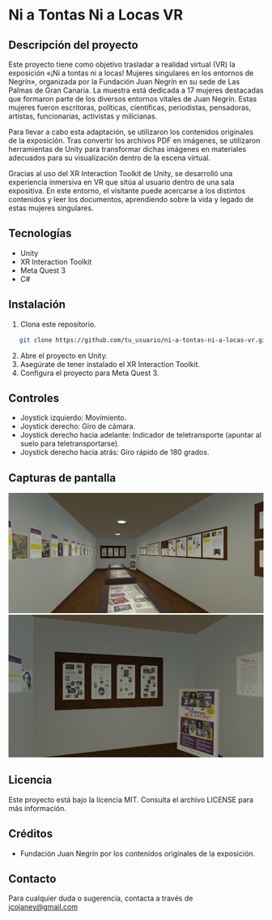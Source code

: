 # Ni a Tontas Ni a Locas VR

## Descripción del proyecto
Este proyecto tiene como objetivo trasladar a realidad virtual (VR) la exposición «¡Ni a tontas ni a locas! Mujeres singulares en los entornos de Negrín», organizada por la Fundación Juan Negrín en su sede de Las Palmas de Gran Canaria. La muestra está dedicada a 17 mujeres destacadas que formaron parte de los diversos entornos vitales de Juan Negrín. Estas mujeres fueron escritoras, políticas, científicas, periodistas, pensadoras, artistas, funcionarias, activistas y milicianas.

Para llevar a cabo esta adaptación, se utilizaron los contenidos originales de la exposición. Tras convertir los archivos PDF en imágenes, se utilizaron herramientas de Unity para transformar dichas imágenes en materiales adecuados para su visualización dentro de la escena virtual.

Gracias al uso del XR Interaction Toolkit de Unity, se desarrolló una experiencia inmersiva en VR que sitúa al usuario dentro de una sala expositiva. En este entorno, el visitante puede acercarse a los distintos contenidos y leer los documentos, aprendiendo sobre la vida y legado de estas mujeres singulares.

## Tecnologías
- Unity
- XR Interaction Toolkit
- Meta Quest 3
- C#

## Instalación
1. Clona este repositorio.
```bash
   git clone https://github.com/tu_usuario/ni-a-tontas-ni-a-locas-vr.git
```
2. Abre el proyecto en Unity.
3. Asegúrate de tener instalado el XR Interaction Toolkit.
4. Configura el proyecto para Meta Quest 3.

## Controles
- Joystick izquierdo: Movimiento.
- Joystick derecho: Giro de cámara.
- Joystick derecho hacia adelante: Indicador de teletransporte (apuntar al suelo para teletransportarse).
- Joystick derecho hacia atrás: Giro rápido de 180 grados.

## Capturas de pantalla
![Ejemplo 1](./Screenshots/example1.png)
![Ejemplo 2](./Screenshots/example2.png)

## Licencia
Este proyecto está bajo la licencia MIT. Consulta el archivo LICENSE para más información.

## Créditos
- Fundación Juan Negrín por los contenidos originales de la exposición.

## Contacto
Para cualquier duda o sugerencia, contacta a través de jcojaney@gmail.com
